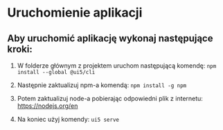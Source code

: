 # Uruchomienie aplikacji

## Aby uruchomić aplikację wykonaj następujące kroki:

1. W folderze głównym z projektem uruchom następującą komendę:
   `npm install --global @ui5/cli`

2. Następnie zaktualizuj npm-a komendą:
   `npm install -g npm`

3. Potem zaktualizuj node-a pobierając odpowiedni plik z internetu:
   https://nodejs.org/en

4. Na koniec użyj komendy:
   `ui5 serve`
